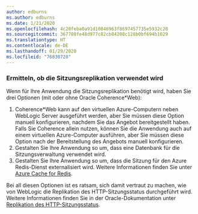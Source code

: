```yaml
---
author: edburns
ms.author: edburns
ms.date: 1/21/2020
ms.openlocfilehash: 4c20feba0a91d10846963f8697457735e5932c20
ms.sourcegitcommit: 367780fe48d977c82cb84208c128b0bf694b1029
ms.translationtype: HT
ms.contentlocale: de-DE
ms.lasthandoff: 01/29/2020
ms.locfileid: "76830728"
---
```

### <a name="determine-whether-session-replication-is-used"></a>Ermitteln, ob die Sitzungsreplikation verwendet wird

Wenn für Ihre Anwendung die Sitzungsreplikation benötigt wird, haben Sie drei Optionen (mit oder ohne Oracle Coherence*Web):

1. Coherence*Web kann auf den virtuellen Azure-Computern neben WebLogic Server ausgeführt werden, aber Sie müssen diese Option manuell konfigurieren, nachdem Sie das Angebot bereitgestellt haben. Falls Sie Coherence allein nutzen, können Sie die Anwendung auch auf einem virtuellen Azure-Computer ausführen, aber Sie müssen diese Option nach der Bereitstellung des Angebots manuell konfigurieren.
2. Gestalten Sie Ihre Anwendung so um, dass eine Datenbank für die Sitzungsverwaltung verwendet wird.
3. Gestalten Sie Ihre Anwendung so um, dass die Sitzung für den Azure Redis-Dienst externalisiert wird. Weitere Informationen finden Sie unter [Azure Cache for Redis](/azure/azure-cache-for-redis/cache-overview).

Bei all diesen Optionen ist es ratsam, sich damit vertraut zu machen, wie von WebLogic die Replikation des HTTP-Sitzungsstatus durchgeführt wird. Weitere Informationen finden Sie in der Oracle-Dokumentation unter [Replikation des HTTP-Sitzungsstatus](https://docs.oracle.com/en/middleware/fusion-middleware/weblogic-server/12.2.1.4/clust/failover.html#GUID-E13D8142-66BA-46A1-854F-4FC6F82992DD).
